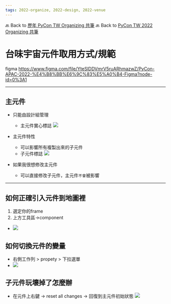 ```yaml
---
tags: 2022-organize, 2022-design, 2022-venue
---
```


🔙 Back to [歷年 PyCon TW Organizing 共筆](/ryPr7SFyP/%2FHM5mHCFKQCu7-W5ea8ITcw%3Fview)
🔙 Back to [PyCon TW 2022 Organizing 共筆](/F4qRbwIsQXWH5B6cZ6Pzyw)

# 台味宇宙元件取用方式/規範

figma 
https://www.figma.com/file/YteSlDDVmrV5ruARhmazwZ/PyCon-APAC-2022-%E4%B8%BB%E6%9C%83%E5%A0%B4-Figma?node-id=0%3A1

---
## 主元件
- 只能由設計組管理
    - 主元件實心標誌
 ![](https://i.imgur.com/dCWiVAb.png)
- 主元件特性
    - 可以影響所有複製出來的子元件
    - 子元件標誌
    ![](https://i.imgur.com/UjbSYJv.png)


- 如果我很想修改主元件
    - 可以直接修改子元件，主元件`不會`被影響
---
## 如何正確引入元件到地圖裡

1. 選定你的frame
2. 上方工具區->component
- ![](https://i.imgur.com/OpLgp5i.png)

## 如何切換元件的變量
- 右側工作列 > propety > 下拉選單
- ![](https://i.imgur.com/XY9tiM2.png)


## 子元件玩壞掉了怎麼辦 
- 在元件上右鍵 -> reset all changes -> 回復到主元件初始狀態
![](https://i.imgur.com/ViRCuny.png)
 





